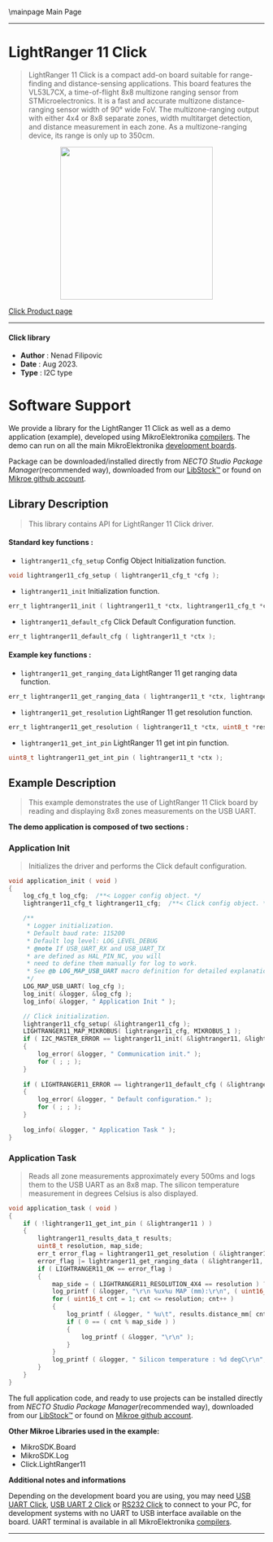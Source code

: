 \mainpage Main Page

---
# LightRanger 11 Click

> LightRanger 11 Click is a compact add-on board suitable for range-finding and distance-sensing applications. This board features the VL53L7CX, a time-of-flight 8x8 multizone ranging sensor from STMicroelectronics. It is a fast and accurate multizone distance-ranging sensor width of 90° wide FoV. The multizone-ranging output with either 4x4 or 8x8 separate zones, width multitarget detection, and distance measurement in each zone. As a multizone-ranging device, its range is only up to 350cm.

<p align="center">
  <img src="https://download.mikroe.com/images/click_for_ide/lightranger11_click.png" height=300px>
</p>

[Click Product page](https://www.mikroe.com/lightranger-11-click)

---


#### Click library

- **Author**        : Nenad Filipovic
- **Date**          : Aug 2023.
- **Type**          : I2C type


# Software Support

We provide a library for the LightRanger 11 Click
as well as a demo application (example), developed using MikroElektronika
[compilers](https://www.mikroe.com/necto-studio).
The demo can run on all the main MikroElektronika [development boards](https://www.mikroe.com/development-boards).

Package can be downloaded/installed directly from *NECTO Studio Package Manager*(recommended way), downloaded from our [LibStock&trade;](https://libstock.mikroe.com) or found on [Mikroe github account](https://github.com/MikroElektronika/mikrosdk_click_v2/tree/master/clicks).

## Library Description

> This library contains API for LightRanger 11 Click driver.

#### Standard key functions :

- `lightranger11_cfg_setup` Config Object Initialization function.
```c
void lightranger11_cfg_setup ( lightranger11_cfg_t *cfg );
```

- `lightranger11_init` Initialization function.
```c
err_t lightranger11_init ( lightranger11_t *ctx, lightranger11_cfg_t *cfg );
```

- `lightranger11_default_cfg` Click Default Configuration function.
```c
err_t lightranger11_default_cfg ( lightranger11_t *ctx );
```

#### Example key functions :

- `lightranger11_get_ranging_data` LightRanger 11 get ranging data function.
```c
err_t lightranger11_get_ranging_data ( lightranger11_t *ctx, lightranger11_results_data_t *results );
```

- `lightranger11_get_resolution` LightRanger 11 get resolution function.
```c
err_t lightranger11_get_resolution ( lightranger11_t *ctx, uint8_t *resolution );
```

- `lightranger11_get_int_pin` LightRanger 11 get int pin function.
```c
uint8_t lightranger11_get_int_pin ( lightranger11_t *ctx );
```

## Example Description

> This example demonstrates the use of LightRanger 11 Click board by reading and displaying
> 8x8 zones measurements on the USB UART.

**The demo application is composed of two sections :**

### Application Init

> Initializes the driver and performs the Click default configuration.

```c
void application_init ( void ) 
{
    log_cfg_t log_cfg;  /**< Logger config object. */
    lightranger11_cfg_t lightranger11_cfg;  /**< Click config object. */

    /** 
     * Logger initialization.
     * Default baud rate: 115200
     * Default log level: LOG_LEVEL_DEBUG
     * @note If USB_UART_RX and USB_UART_TX 
     * are defined as HAL_PIN_NC, you will 
     * need to define them manually for log to work. 
     * See @b LOG_MAP_USB_UART macro definition for detailed explanation.
     */
    LOG_MAP_USB_UART( log_cfg );
    log_init( &logger, &log_cfg );
    log_info( &logger, " Application Init " );

    // Click initialization.
    lightranger11_cfg_setup( &lightranger11_cfg );
    LIGHTRANGER11_MAP_MIKROBUS( lightranger11_cfg, MIKROBUS_1 );
    if ( I2C_MASTER_ERROR == lightranger11_init( &lightranger11, &lightranger11_cfg ) ) 
    {
        log_error( &logger, " Communication init." );
        for ( ; ; );
    }
    
    if ( LIGHTRANGER11_ERROR == lightranger11_default_cfg ( &lightranger11 ) )
    {
        log_error( &logger, " Default configuration." );
        for ( ; ; );
    }
    
    log_info( &logger, " Application Task " );
}
```

### Application Task

> Reads all zone measurements approximately every 500ms and logs them to the USB UART as an 8x8 map. 
> The silicon temperature measurement in degrees Celsius is also displayed.

```c
void application_task ( void ) 
{
    if ( !lightranger11_get_int_pin ( &lightranger11 ) )
    {
        lightranger11_results_data_t results;
        uint8_t resolution, map_side;
        err_t error_flag = lightranger11_get_resolution ( &lightranger11, &resolution );
        error_flag |= lightranger11_get_ranging_data ( &lightranger11, &results );
        if ( LIGHTRANGER11_OK == error_flag )
        {
            map_side = ( LIGHTRANGER11_RESOLUTION_4X4 == resolution ) ? 4 : 8;
            log_printf ( &logger, "\r\n %ux%u MAP (mm):\r\n", ( uint16_t ) map_side, ( uint16_t ) map_side );
            for ( uint16_t cnt = 1; cnt <= resolution; cnt++ )
            {
                log_printf ( &logger, " %u\t", results.distance_mm[ cnt - 1 ] );
                if ( 0 == ( cnt % map_side ) )
                {
                    log_printf ( &logger, "\r\n" );
                }
            }
            log_printf ( &logger, " Silicon temperature : %d degC\r\n", ( int16_t ) results.silicon_temp_degc );
        }
    }
}
```

The full application code, and ready to use projects can be installed directly from *NECTO Studio Package Manager*(recommended way), downloaded from our [LibStock&trade;](https://libstock.mikroe.com) or found on [Mikroe github account](https://github.com/MikroElektronika/mikrosdk_click_v2/tree/master/clicks).

**Other Mikroe Libraries used in the example:**

- MikroSDK.Board
- MikroSDK.Log
- Click.LightRanger11

**Additional notes and informations**

Depending on the development board you are using, you may need
[USB UART Click](https://www.mikroe.com/usb-uart-click),
[USB UART 2 Click](https://www.mikroe.com/usb-uart-2-click) or
[RS232 Click](https://www.mikroe.com/rs232-click) to connect to your PC, for
development systems with no UART to USB interface available on the board. UART
terminal is available in all MikroElektronika
[compilers](https://shop.mikroe.com/compilers).

---
